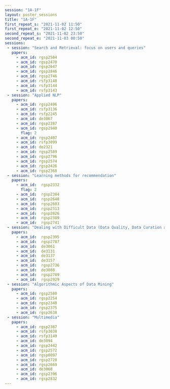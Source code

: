 ```yaml
---
session: "1A-1F"
layout: poster_sessions
title: "1A-1F"
first_repeat_s: "2021-11-02 11:50" 
first_repeat_e: "2021-11-02 12:50" 
second_repeat_s: "2021-11-02 23:50" 
second_repeat_e: "2021-11-03 00:50"
sessions:
 - session: "Search and Retrieval: focus on users and queries"
   papers:
     - acm_id: rgsp2584
     - acm_id: rgsp2470
     - acm_id: rgsp2647
     - acm_id: rgsp2846
     - acm_id: rgsp2746
     - acm_id: rsfp3148
     - acm_id: rsfp3144
     - acm_id: rsfp3143
 - session: "Applied NLP"
   papers: 
     - acm_id: rgsp2496
     - acm_id: rsfp3136
     - acm_id: rsfp2245
     - acm_id: de3067
     - acm_id: rgsp2287
     - acm_id: rgsp2940
       flag: 2
     - acm_id: rgsp2407
     - acm_id: rsfp3099
     - acm_id: de2321
     - acm_id: rgsp2589
     - acm_id: rgsp2796
     - acm_id: rgsp2574
     - acm_id: rgsp2426
     - acm_id: rgsp2368
 - session: "Learning methods for recommendation"
   papers: 
     - acm_id:  rgsp2332
       flag: 2
     - acm_id:  rgsp2384
     - acm_id:  rgsp2648
     - acm_id:  rgsp2603
     - acm_id:  rgsp2313
     - acm_id:  rgsp2826
     - acm_id:  rgsp2389
     - acm_id:  rgsp2741
 - session: "Dealing with Difficult Data (Data Quality, Data Curation and De-noising)"
   papers: 
     - acm_id:  rgsp2395
     - acm_id:  rgsp2787
     - acm_id:  de3061
     - acm_id:  de3131
     - acm_id:  de3137
     - acm_id:  de3157
     - acm_id:  rgsp2736
     - acm_id:  de3088
     - acm_id:  rgsp2789
     - acm_id:  rgsp2929
 - session: "Algorithmic Aspects of Data Mining"
   papers: 
     - acm_id: rgsp2580
     - acm_id: rgsp2254
     - acm_id: rgsp2348
     - acm_id: rgsp2375
     - acm_id: rgsp2638
 - session: "Multimedia"
   papers: 
     - acm_id: rgsp2387
     - acm_id: rsfp3038
     - acm_id: rsfp3149
     - acm_id: de3094
     - acm_id: rgsp2442
     - acm_id: rgsp2572
     - acm_id: rgsp0097
     - acm_id: rgsp2728
     - acm_id: rgsp2669
     - acm_id: de3068
     - acm_id: rgsp2396
     - acm_id: rgsp2832
---
```

